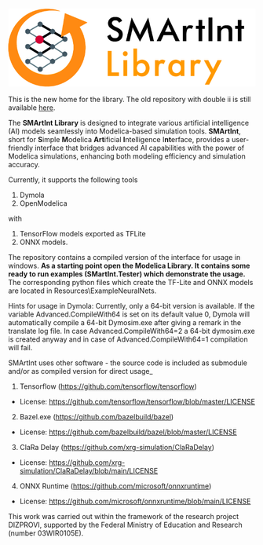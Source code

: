 ![Image](SMArtInt-library.jpg)

This is the new home for the library. The old repository with double ii is still available [here](https://github.com/xrg-simulation/SMArtIInt).

The **SMArtInt Library** is designed to integrate various artificial intelligence (AI) models seamlessly into Modelica-based simulation tools. **SMArtInt**, short for **S**imple **M**odelica **Art**ificial **I**ntelligence I**nt**erface, provides a user-friendly interface that bridges advanced AI capabilities with the power of Modelica simulations, enhancing both modeling efficiency and simulation accuracy.

Currently, it supports the following tools
1. Dymola
2. OpenModelica

with 

1. TensorFlow models exported as TFLite
2. ONNX models.

The repository contains a compiled version of the interface for usage in windows. __As a starting point open the Modelica Library. It contains some ready to run examples (SMartInt.Tester) which demonstrate the usage.__ The corresponding python files which create the TF-Lite and ONNX models are located in Resources\ExampleNeuralNets.

Hints for usage in Dymola:
Currently, only a 64-bit version is available. If the variable Advanced.CompileWith64 is set on its default value 0, Dymola will automatically compile a 64-bit Dymosim.exe after giving a remark in the translate log file. In case Advanced.CompileWith64=2 a 64-bit dymosim.exe is created anyway and in case of Advanced.CompileWith64=1 compilation will fail.

SMArtInt uses other software - the source code is included as submodule and/or as compiled version for direct usage_
1. Tensorflow (https://github.com/tensorflow/tensorflow)
* License: https://github.com/tensorflow/tensorflow/blob/master/LICENSE
2. Bazel.exe (https://github.com/bazelbuild/bazel)
* License: https://github.com/bazelbuild/bazel/blob/master/LICENSE
3. ClaRa Delay (https://github.com/xrg-simulation/ClaRaDelay)
* License: https://github.com/xrg-simulation/ClaRaDelay/blob/main/LICENSE
4. ONNX Runtime (https://github.com/microsoft/onnxruntime)
* License: https://github.com/microsoft/onnxruntime/blob/main/LICENSE

This work was carried out within the framework of the research project DIZPROVI, supported by the Federal Ministry of Education and Research (number 03WIR0105E).
